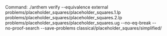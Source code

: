 Command: ./anthem verify --equivalence external problems/placeholder_squares/placeholder_squares.1.lp problems/placeholder_squares/placeholder_squares.2.lp problems/placeholder_squares/placeholder_squares.ug  --no-eq-break --no-proof-search --save-problems classical/placeholder_squares/simplified/
